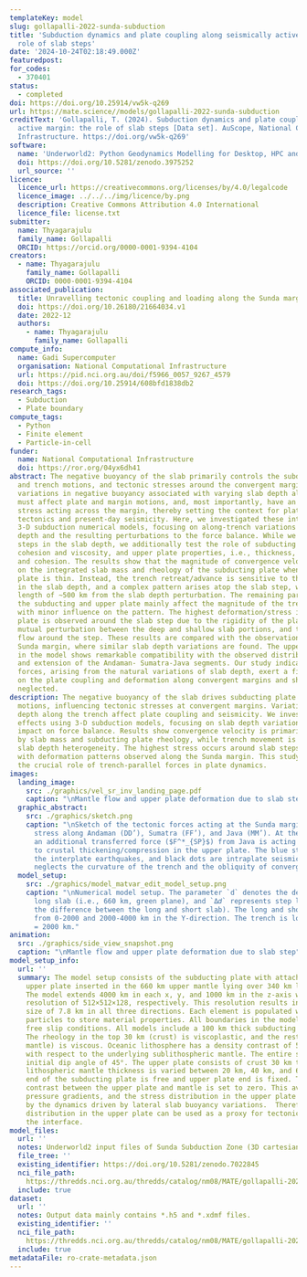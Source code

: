 ```yaml
---
templateKey: model
slug: gollapalli-2022-sunda-subduction
title: 'Subduction dynamics and plate coupling along seismically active margin: the
  role of slab steps'
date: '2024-10-24T02:18:49.000Z'
featuredpost:
for_codes:
  - 370401
status:
  - completed
doi: https://doi.org/10.25914/vw5k-q269
url: https://mate.science//models/gollapalli-2022-sunda-subduction
creditText: 'Gollapalli, T. (2024). Subduction dynamics and plate coupling along seismically
  active margin: the role of slab steps [Data set]. AuScope, National Computational
  Infrastructure. https://doi.org/vw5k-q269'
software:
  name: 'Underworld2: Python Geodynamics Modelling for Desktop, HPC and Cloud'
  doi: https://doi.org/10.5281/zenodo.3975252
  url_source: ''
licence:
  licence_url: https://creativecommons.org/licenses/by/4.0/legalcode
  licence_image: ../../../img/licence/by.png
  description: Creative Commons Attribution 4.0 International
  licence_file: license.txt
submitter:
  name: Thyagarajulu
  family_name: Gollapalli
  ORCID: https://orcid.org/0000-0001-9394-4104
creators:
  - name: Thyagarajulu
    family_name: Gollapalli
    ORCID: 0000-0001-9394-4104
associated_publication:
  title: Unravelling tectonic coupling and loading along the Sunda margin through 3-D regional numerical  modelling
  doi: https://doi.org/10.26180/21664034.v1
  date: 2022-12
  authors:
    - name: Thyagarajulu
      family_name: Gollapalli
compute_info:
  name: Gadi Supercomputer
  organisation: National Computational Infrastructure
  url: https://pid.nci.org.au/doi/f5966_0057_9267_4579
  doi: https://doi.org/10.25914/608bfd1838db2
research_tags:
  - Subduction
  - Plate boundary
compute_tags:
  - Python
  - Finite element
  - Particle-in-cell
funder:
  name: National Computational Infrastructure
  doi: https://ror.org/04yx6dh41
abstract: The negative buoyancy of the slab primarily controls the subducting plate
  and trench motions, and tectonic stresses around the convergent margins. Lateral
  variations in negative buoyancy associated with varying slab depth along strike
  must affect plate and margin motions, and, most importantly, have an impact on the
  stress acting across the margin, thereby setting the context for plate coupling,
  tectonics and present-day seismicity. Here, we investigated these interactions in
  3-D subduction numerical models, focusing on along-trench variations in the subduction
  depth and the resulting perturbations to the force balance. While we focus on the
  steps in the slab depth, we additionally test the role of subducting plate, i.e.,
  cohesion and viscosity, and upper plate properties, i.e., thickness, viscosity,
  and cohesion. The results show that the magnitude of convergence velocity only depends
  on the integrated slab mass and rheology of the subducting plate when the upper
  plate is thin. Instead, the trench retreat/advance is sensitive to the heterogeneity
  in the slab depth, and a complex pattern arises atop the slab step, with a characteristic
  length of ~500 km from the slab depth perturbation. The remaining parameters of
  the subducting and upper plate mainly affect the magnitude of the trench velocities
  with minor influence on the pattern. The highest deformation/stress in the upper
  plate is observed around the slab step due to the rigidity of the plate, causing
  mutual perturbation between the deep and shallow slab portions, and the lateral
  flow around the step. These results are compared with the observations along the
  Sunda margin, where similar slab depth variations are found. The upper plate deformation
  in the model shows remarkable compatibility with the observed distributions of compression
  and extension of the Andaman- Sumatra-Java segments. Our study indicates that trench-parallel
  forces, arising from the natural variations of slab depth, exert a first-order control
  on the plate coupling and deformation along convergent margins and should not be
  neglected.
description: The negative buoyancy of the slab drives subducting plate and trench
  motions, influencing tectonic stresses at convergent margins. Variations in slab
  depth along the trench affect plate coupling and seismicity. We investigated these
  effects using 3-D subduction models, focusing on slab depth variations and their
  impact on force balance. Results show convergence velocity is primarily controlled
  by slab mass and subducting plate rheology, while trench movement is sensitive to
  slab depth heterogeneity. The highest stress occurs around slab steps, aligning
  with deformation patterns observed along the Sunda margin. This study highlights
  the crucial role of trench-parallel forces in plate dynamics.
images:
  landing_image:
    src: ./graphics/vel_sr_inv_landing_page.pdf
    caption: "\nMantle flow and upper plate deformation due to slab step"
  graphic_abstract:
    src: ./graphics/sketch.png
    caption: "\nSketch of the tectonic forces acting at the Sunda margin and interface
      stress along Andaman (DD’), Sumatra (FF’), and Java (MM’). At the Sumatra margin,
      an additional transferred force ($F^*_{SP}$) from Java is acting that contributes
      to crustal thickening/compression in the upper plate. The blue stars represent
      the interplate earthquakes, and black dots are intraplate seismicity. The sketch
      neglects the curvature of the trench and the obliquity of convergence."
  model_setup:
    src: ./graphics/model_matvar_edit_model_setup.png
    caption: "\nNumerical model setup. The parameter `d` denotes the depth of the
      long slab (i.e., 660 km, green plane), and `Δ𝑑` represents step length (i.e.,
      the difference between the long and short slab). The long and short slabs extend
      from 0-2000 and 2000-4000 km in the Y-direction. The trench is located at X
      = 2000 km."
animation:
  src: ./graphics/side_view_snapshot.png
  caption: "\nMantle flow and upper plate deformation due to slab step"
model_setup_info:
  url: ''
  summary: The model setup consists of the subducting plate with attached slab and
    upper plate inserted in the 660 km upper mantle lying over 340 km lower mantle.
    The model extends 4000 km in each x, y, and 1000 km in the z-axis with a numerical
    resolution of 512×512×128, respectively. This resolution results in an element
    size of 7.8 km in all three directions. Each element is populated with 20 Lagrangian
    particles to store material properties. All boundaries in the model are under
    free slip conditions. All models include a 100 km thick subducting plate and slab.
    The rheology in the top 30 km (crust) is viscoplastic, and the rest (70 km lithospheric
    mantle) is viscous. Oceanic lithosphere has a density contrast of 50 $kg/m^3$
    with respect to the underlying sublithospheric mantle. The entire slab has a uniform
    initial dip angle of 45°. The upper plate consists of crust 30 km thick, and its
    lithospheric mantle thickness is varied between 20 km, 40 km, and 60 km. The trailing
    end of the subducting plate is free and upper plate end is fixed. The density
    contrast between the upper plate and mantle is set to zero. This avoids lithostatic
    pressure gradients, and the stress distribution in the upper plate is only influenced
    by the dynamics driven by lateral slab buoyancy variations.  Therefore, the stress
    distribution in the upper plate can be used as a proxy for tectonic coupling at
    the interface.
model_files:
  url: ''
  notes: Underworld2 input files of Sunda Subduction Zone (3D cartesian models).
  file_tree: ''
  existing_identifier: https://doi.org/10.5281/zenodo.7022845
  nci_file_path: 
    https://thredds.nci.org.au/thredds/catalog/nm08/MATE/gollapalli-2022-sunda-subduction/catalog.html
  include: true
dataset:
  url: ''
  notes: Output data mainly contains *.h5 and *.xdmf files.
  existing_identifier: ''
  nci_file_path: 
    https://thredds.nci.org.au/thredds/catalog/nm08/MATE/gollapalli-2022-sunda-subduction/catalog.html
  include: true
metadataFile: ro-crate-metadata.json
---
```

